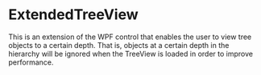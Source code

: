# ExtendedTreeView

This is an extension of the WPF control that enables the user to view tree objects to a certain depth. That is, objects at a certain depth in the hierarchy will be ignored when the TreeView is loaded in order to improve performance.
